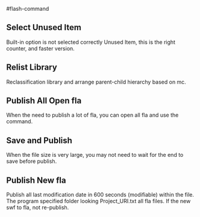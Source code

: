 #flash-command

## Select Unused Item
Built-in option is not selected correctly Unused Item, this is the right counter, and faster version.
 
## Relist Library
Reclassification library and arrange parent-child hierarchy based on mc.
 
## Publish All Open fla
When the need to publish a lot of fla, you can open all fla and use the command.
 
## Save and Publish
When the file size is very large, you may not need to wait for the end to save before publish.
 
## Publish New fla
Publish all last modification date in 600 seconds (modifiable) within the file. The program specified folder looking Project_URI.txt all fla files. If the new swf to fla, not re-publish.

